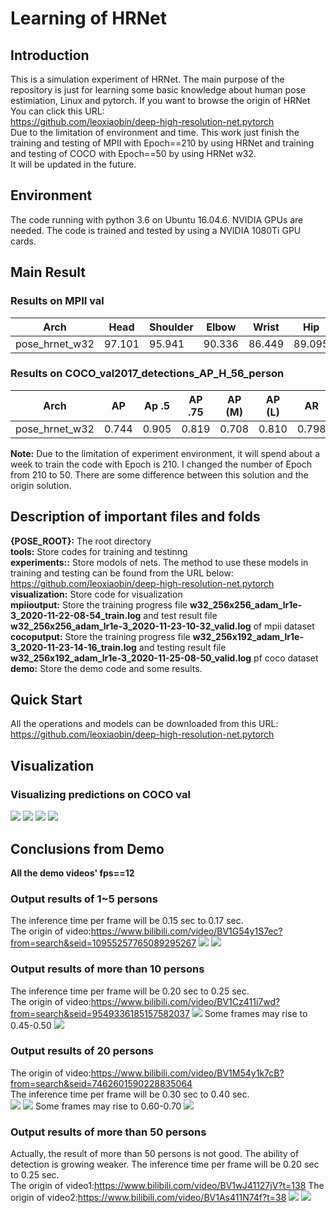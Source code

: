 # Learning of HRNet
## Introduction
This is a simulation experiment of HRNet. The main purpose of the repository is just for learning some basic knowledge about human pose estimiation, Linux and pytorch. 
If you want to browse the origin of HRNet
You can click this URL:<br>https://github.com/leoxiaobin/deep-high-resolution-net.pytorch<br>
Due to the limitation of environment and time. This work just finish the training and testing of MPII with Epoch==210 by using HRNet and training and testing of COCO with Epoch==50 by using HRNet w32.<br>It will be updated in the future.

Environment
---
The code running with python 3.6 on Ubuntu 16.04.6. NVIDIA GPUs are needed. The code is trained and tested by using a NVIDIA 1080Ti GPU cards.

Main Result
---
### Results on MPII val
 | Arch | Head | Shoulder | Elbow | Wrist | Hip | Knee | Ankle | Mean | Mean@0.1 |
 |---|---|---|---|---|---|---|---|---|---|
 | pose_hrnet_w32 | 97.101 | 95.941 | 90.336 | 86.449 | 89.095 | 87.084 | 83.278 | 90.330 | 37.702 |
### Results on COCO_val2017_detections_AP_H_56_person
 | Arch | AP | Ap .5 | AP .75 | AP (M) | AP (L) | AR | AR .5 | AR .75 | AR (M) | AR (L) |
 |---|---|---|---|---|---|---|---|---|---|---|
 | pose_hrnet_w32 | 0.744 | 0.905 | 0.819 | 0.708 | 0.810 | 0.798 | 0.942 | 0.865 | 0.757 | 0.858 |
 
 **Note:**
 Due to the limitation of experiment environment, it will spend about a week to train the code with Epoch is 210. I changed the number of Epoch from 210 to 50. There are some difference between this solution and the origin solution.
 
Description of important files and folds
---
**{POSE_ROOT}:** The root directory<br>**tools:** Store codes for training and testinng<br>**experiments::** Store modols of nets. The method to use these models in training and testing can be found from the URL below:<br>https://github.com/leoxiaobin/deep-high-resolution-net.pytorch<br>**visualization:** Store code for visualization<br>**mpiioutput:** Store the training progress file **w32_256x256_adam_lr1e-3_2020-11-22-08-54_train.log** and test result file **w32_256x256_adam_lr1e-3_2020-11-23-10-32_valid.log** of mpii dataset<br>**cocoputput:** Store the training progress file **w32_256x192_adam_lr1e-3_2020-11-23-14-16_train.log** and testing result file **w32_256x192_adam_lr1e-3_2020-11-25-08-50_valid.log** pf coco dataset<br>**demo:** Store the demo code and some results.

## Quick Start
All the operations and models can be downloaded from this URL:
https://github.com/leoxiaobin/deep-high-resolution-net.pytorch

## Visualization
### Visualizing predictions on COCO val
![](https://github.com/a962097364/LearningofHRNet/blob/main/%7BPOSE_ROOT%7D/figure/resultsscore_584_id_12639_000000012639.png)
![](https://github.com/a962097364/LearningofHRNet/blob/main/%7BPOSE_ROOT%7D/figure/resultsscore_614_id_138639_000000138639.png)
![](https://github.com/a962097364/LearningofHRNet/blob/main/%7BPOSE_ROOT%7D/figure/resultsscore_734_id_3156_000000003156.png)
![](https://github.com/a962097364/LearningofHRNet/blob/main/%7BPOSE_ROOT%7D/figure/resultsscore_846_id_64718_000000064718.png)

## Conclusions from Demo 
**All the demo videos' fps==12**<br>
### Output results of 1~5 persons
The inference time per frame will be 0.15 sec to 0.17 sec.<br>
The origin of video:https://www.bilibili.com/video/BV1G54y1S7ec?from=search&seid=10955257765089295267
![](https://github.com/a962097364/Learning-of-HRNet/blob/main/%7BPOSE_ROOT%7D/demo/1.png)
![](https://github.com/a962097364/Learning-of-HRNet/blob/main/%7BPOSE_ROOT%7D/demo/2.png)
### Output results of more than 10 persons
The inference time per frame will be 0.20 sec to 0.25 sec.<br>
The origin of video:https://www.bilibili.com/video/BV1Cz411i7wd?from=search&seid=9549336185157582037
![](https://github.com/a962097364/Learning-of-HRNet/blob/main/%7BPOSE_ROOT%7D/demo/3.png)
Some frames may rise to 0.45-0.50
![](https://github.com/a962097364/Learning-of-HRNet/blob/main/%7BPOSE_ROOT%7D/demo/5.png)
### Output results of 20 persons
The origin of video:https://www.bilibili.com/video/BV1M54y1k7cB?from=search&seid=7462601590228835064<br>
The inference time per frame will be 0.30 sec to 0.40 sec.<br>
![](https://github.com/a962097364/Learning-of-HRNet/blob/main/%7BPOSE_ROOT%7D/demo/10.png)
![](https://github.com/a962097364/Learning-of-HRNet/blob/main/%7BPOSE_ROOT%7D/demo/11.png)
Some frames may rise to 0.60-0.70
![](https://github.com/a962097364/Learning-of-HRNet/blob/main/%7BPOSE_ROOT%7D/demo/12.png)
### Output results of more than 50 persons
Actually, the result of more than 50 persons is not good. The ability of detection is growing weaker.
The inference time per frame will be 0.20 sec to 0.25 sec.<br>
The origin of video1:https://www.bilibili.com/video/BV1wJ41127jV?t=138
The origin of video2:https://www.bilibili.com/video/BV1As411N74f?t=38
![](https://github.com/a962097364/Learning-of-HRNet/blob/main/%7BPOSE_ROOT%7D/demo/6.png)
![](https://github.com/a962097364/Learning-of-HRNet/blob/main/%7BPOSE_ROOT%7D/demo/9.png)

